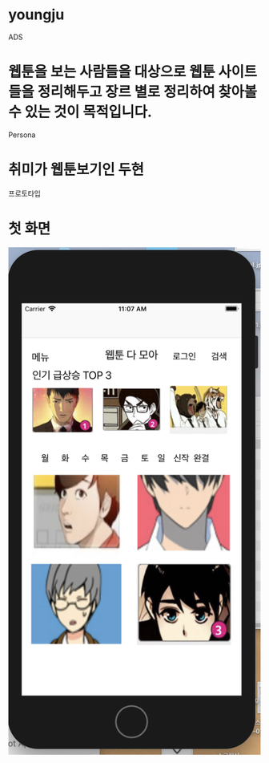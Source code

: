 # youngju

ADS
# 웹툰을 보는 사람들을 대상으로 웹툰 사이트들을 정리해두고 장르 별로 정리하여 찾아볼 수 있는 것이 목적입니다.

Persona
# 취미가 웹툰보기인 두현

프로토타입
# 첫 화면
![image1](https://github.com/ProjectInTheClass/youngju/blob/master/doc/image01.png)




